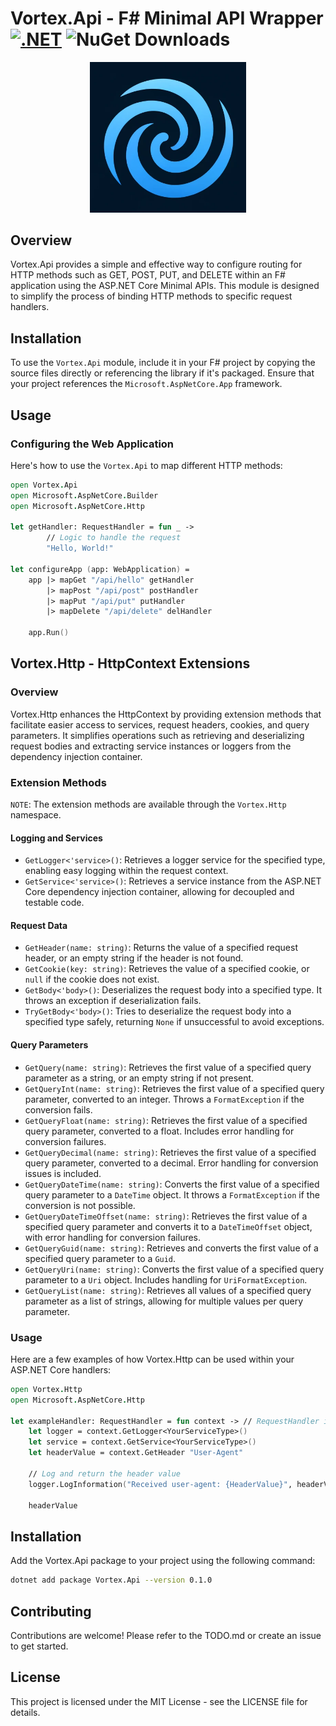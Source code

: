 # Vortex.Api - F# Minimal API Wrapper [![.NET](https://github.com/SimonNyvall/Vortex/actions/workflows/dotnet.yml/badge.svg)](https://github.com/SimonNyvall/Vortex/actions/workflows/dotnet.yml) ![NuGet Downloads](https://img.shields.io/nuget/dt/Vortex.Api?style=flat&logo=nuget&logoColor=blue&label=Nuget%20Downloads)

<div align="center">
    <img src="./images/Vortex-logo.png" width="250">
</div>

## Overview

Vortex.Api provides a simple and effective way to configure routing for HTTP methods such as GET, POST, PUT, and DELETE within an F# application using the ASP.NET Core Minimal APIs. This module is designed to simplify the process of binding HTTP methods to specific request handlers.

## Installation

To use the `Vortex.Api` module, include it in your F# project by copying the source files directly or referencing the library if it's packaged. Ensure that your project references the `Microsoft.AspNetCore.App` framework.

## Usage

### Configuring the Web Application

Here's how to use the `Vortex.Api` to map different HTTP methods:

```fsharp
open Vortex.Api
open Microsoft.AspNetCore.Builder
open Microsoft.AspNetCore.Http

let getHandler: RequestHandler = fun _ -> 
        // Logic to handle the request
        "Hello, World!"

let configureApp (app: WebApplication) =
    app |> mapGet "/api/hello" getHandler
        |> mapPost "/api/post" postHandler
        |> mapPut "/api/put" putHandler
        |> mapDelete "/api/delete" delHandler

    app.Run()
```

## Vortex.Http - HttpContext Extensions
### Overview

Vortex.Http enhances the HttpContext by providing extension methods that facilitate easier access to services, request headers, cookies, and query parameters. It simplifies operations such as retrieving and deserializing request bodies and extracting service instances or loggers from the dependency injection container.

### Extension Methods
`NOTE`: The extension methods are available through the `Vortex.Http` namespace.

#### Logging and Services

- `GetLogger<'service>()`: Retrieves a logger service for the specified type, enabling easy logging within the request context.
- `GetService<'service>()`: Retrieves a service instance from the ASP.NET Core dependency injection container, allowing for decoupled and testable code.

#### Request Data

- `GetHeader(name: string)`: Returns the value of a specified request header, or an empty string if the header is not found.
- `GetCookie(key: string)`: Retrieves the value of a specified cookie, or `null` if the cookie does not exist.
- `GetBody<'body>()`: Deserializes the request body into a specified type. It throws an exception if deserialization fails.
- `TryGetBody<'body>()`: Tries to deserialize the request body into a specified type safely, returning `None` if unsuccessful to avoid exceptions.

#### Query Parameters

- `GetQuery(name: string)`: Retrieves the first value of a specified query parameter as a string, or an empty string if not present.
- `GetQueryInt(name: string)`: Retrieves the first value of a specified query parameter, converted to an integer. Throws a `FormatException` if the conversion fails.
- `GetQueryFloat(name: string)`: Retrieves the first value of a specified query parameter, converted to a float. Includes error handling for conversion failures.
- `GetQueryDecimal(name: string)`: Retrieves the first value of a specified query parameter, converted to a decimal. Error handling for conversion issues is included.
- `GetQueryDateTime(name: string)`: Converts the first value of a specified query parameter to a `DateTime` object. It throws a `FormatException` if the conversion is not possible.
- `GetQueryDateTimeOffset(name: string)`: Retrieves the first value of a specified query parameter and converts it to a `DateTimeOffset` object, with error handling for conversion failures.
- `GetQueryGuid(name: string)`: Retrieves and converts the first value of a specified query parameter to a `Guid`.
- `GetQueryUri(name: string)`: Converts the first value of a specified query parameter to a `Uri` object. Includes handling for `UriFormatException`.
- `GetQueryList(name: string)`: Retrieves all values of a specified query parameter as a list of strings, allowing for multiple values per query parameter.

### Usage
Here are a few examples of how Vortex.Http can be used within your ASP.NET Core handlers:
    
```fsharp
open Vortex.Http
open Microsoft.AspNetCore.Http

let exampleHandler: RequestHandler = fun context -> // RequestHandler is a type alias for HttpContext -> obj
    let logger = context.GetLogger<YourServiceType>()
    let service = context.GetService<YourServiceType>()
    let headerValue = context.GetHeader "User-Agent"

    // Log and return the header value
    logger.LogInformation("Received user-agent: {HeaderValue}", headerValue)

    headerValue
```

## Installation
Add the Vortex.Api package to your project using the following command:

``` sh
dotnet add package Vortex.Api --version 0.1.0
```

## Contributing
Contributions are welcome! Please refer to the TODO.md or create an issue to get started.

## License
This project is licensed under the MIT License - see the LICENSE file for details.
